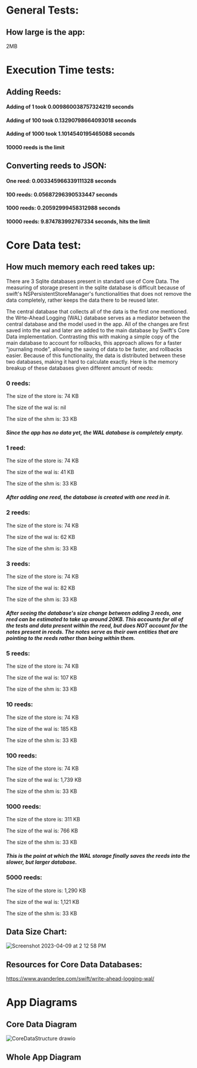 # General Tests:

## How large is the app: 

2MB

# Execution Time tests:

## Adding Reeds:
#### Adding of 1 took 0.009860038757324219 seconds
#### Adding of 100 took 0.13290798664093018 seconds
#### Adding of 1000 took 1.1014540195465088 seconds
#### 10000 reeds is the limit

## Converting reeds to JSON:
#### One reed: 0.003345966339111328 seconds
#### 100 reeds: 0.05687296390533447 seconds
#### 1000 reeds:  0.20592999458312988 seconds
#### 10000 reeds: 9.874783992767334 seconds, hits the limit

# Core Data test:

## How much memory each reed takes up:
There are 3 Sqlite databases present in standard use of Core Data. The measuring of storage present in the sqlite database is difficult because of swift's NSPersistentStoreManager's functionalities that does not remove the data completely, rather keeps the data there to be reused later. 

The central database that collects all of the data is the first one mentioned. the Wrte-Ahead Logging (WAL) database serves as a mediator between the central database and the model used in the app. All of the changes are first saved into the wal and later are added to the main database by Swift's Core Data implementation. Contrasting this with making a simple copy of the main database to account for rollbacks, this approach allows for a faster "journaling mode", allowing the saving of data to be faster, and rollbacks easier. Because of this functionality, the data is distributed between these two databases, making it hard to calculate exactly. Here is the memory breakup of these databases given different amount of reeds:
### 0 reeds:
The size of the store is: 74 KB

The size of the wal is: nil

The size of the shm is: 33 KB

##### Since the app has no data yet, the WAL database is completely empty.
### 1 reed:
The size of the store is: 74 KB

The size of the wal is: 41 KB

The size of the shm is: 33 KB

##### After adding one reed, the database is created with one reed in it.
### 2 reeds:
The size of the store is: 74 KB

The size of the wal is: 62 KB

The size of the shm is: 33 KB

### 3 reeds:
The size of the store is: 74 KB

The size of the wal is: 82 KB

The size of the shm is: 33 KB

##### After seeing the database's size change between adding 3 reeds, one reed can be estimated to take up around 20KB. This accounts for all of the tests and data present within the reed, but does NOT account for the notes present in reeds. The notes serve as their own entities that are pointing to the reeds rather than being within them.
### 5 reeds:
The size of the store is: 74 KB

The size of the wal is: 107 KB

The size of the shm is: 33 KB

### 10 reeds:
The size of the store is: 74 KB

The size of the wal is: 185 KB

The size of the shm is: 33 KB

### 100 reeds:
The size of the store is: 74 KB

The size of the wal is: 1,739 KB

The size of the shm is: 33 KB

### 1000 reeds:
The size of the store is: 311 KB

The size of the wal is: 766 KB

The size of the shm is: 33 KB

##### This is the point at which the WAL storage finally saves the reeds into the slower, but larger database. 
### 5000 reeds:
The size of the store is: 1,290 KB

The size of the wal is: 1,121 KB

The size of the shm is: 33 KB

## Data Size Chart:
![Screenshot 2023-04-09 at 2 12 58 PM](https://user-images.githubusercontent.com/60623457/230789545-ad4d8581-b98a-44ff-9774-8bbd1f632ede.png)

## Resources for Core Data Databases:
https://www.avanderlee.com/swift/write-ahead-logging-wal/

# App Diagrams
## Core Data Diagram
![CoreDataStructure drawio](https://user-images.githubusercontent.com/60623457/232142558-a866e0bd-c0cc-43cb-8aff-c45a32e9210e.png)
## Whole App Diagram

